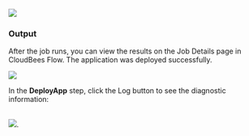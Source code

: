 <br />
<img src="../../plugins/EC-WebLogic/images/DeployApp/EC-WLSDeployApp2.png" />

<h3>Output</h3>
<p>After the job runs, you can view the results on the Job Details page in CloudBees Flow.
The application was deployed successfully.</p>
<img src="../../plugins/EC-WebLogic/images/DeployApp/EC-WLSDeployApp3.png" />
<p>In the <b>DeployApp</b> step, click the Log button to see the diagnostic information:</p>
<br />
<img src="../../plugins/EC-WebLogic/images/DeployApp/EC-WLSDeployApp4.png" />.
